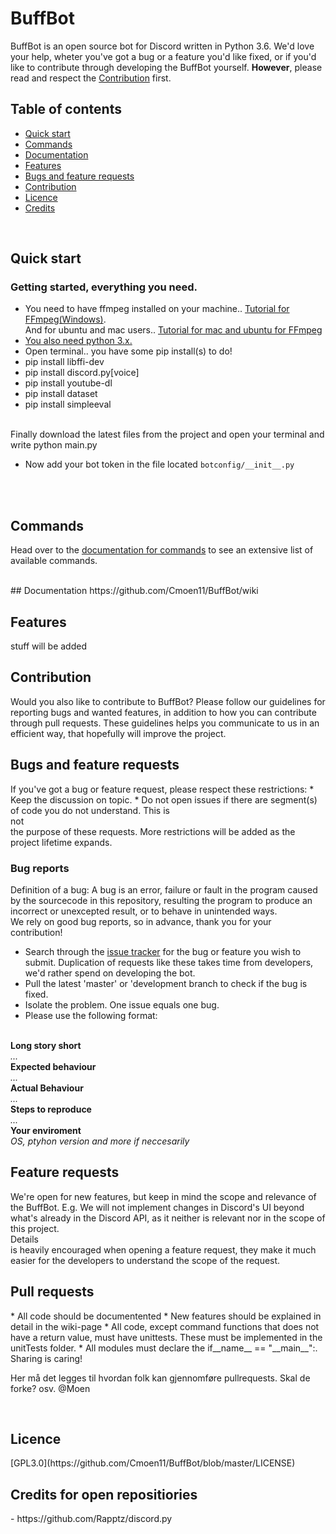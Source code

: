 ﻿# BuffBot

BuffBot is an open source bot for Discord written in Python 3.6. We'd love your help, wheter you've got a bug or a feature you'd  like fixed, or if you'd like to contribute through developing the BuffBot yourself. <b>However</b>, please read and respect the [Contribution](#contribution) first.

## Table of contents

* [Quick start](#quick-start)
* [Commands](#commands)
* [Documentation](#documentation)
* [Features](#features)
* [Bugs and feature requests](#bugs-and-feature-requests)
* [Contribution](#contribution)
* [Licence](#licence)
* [Credits](#credits)

<br>

## Quick start
### Getting started, everything you need.
- You need to have ffmpeg installed on your machine.. [Tutorial for FFmpeg(Windows)](http://www.hongkiat.com/blog/ffmpeg-guide/). <br> And for ubuntu and mac users.. [Tutorial for mac and ubuntu for FFmpeg ](https://medium.com/portfolio-of-bilash/install-ffmpeg-on-ubuntu-mac-os-98588f3251d7)
- [You also need python 3.x.](https://www.python.org/downloads/)
- Open terminal.. you have some pip install(s) to do!
- pip install libffi-dev
- pip install discord.py[voice]
- pip install youtube-dl
- pip install dataset
- pip install simpleeval
<br>
Finally download the latest files from the project and open your terminal and write python main.py

- Now add your bot token in the file located `botconfig/__init__.py`



<br><br>
## Commands
Head over to the [documentation for commands](https://github.com/Cmoen11/BuffBot/wiki/Commands) to see an extensive list of available commands.


<br>
## Documentation
https://github.com/Cmoen11/BuffBot/wiki 


<br>
<h2> Features </h2>
stuff will be added

<br>
<h2> Contribution</h2>
Would you also like to contribute to BuffBot? Please follow our guidelines for reporting bugs and wanted features, in addition to
how you can contribute through pull requests.
These guidelines helps you communicate to us in an efficient way, that hopefully will improve the project.
<br>
<h2> Bugs and feature requests</h2>
If you've got a bug or feature request, please respect these restrictions:
* Keep the discussion on topic.
* Do not open issues if there are segment(s) of code you do not understand. This is <br> not </br> the purpose of these requests.
More restrictions will be added as the project lifetime expands.
<br>

### Bug reports
Definition of a bug: A bug is an error, failure or fault in the program caused by the sourcecode in this repository, resulting the program to produce an incorrect or unexcepted result, or to behave in unintended ways.
<br> We rely on good bug reports, so in advance, thank you for your contribution!
* Search through the [issue tracker](https://github.com/Cmoen11/BuffBot/issues) for the bug or feature you wish to submit. Duplication of requests like these takes time from developers, we'd rather spend on developing the bot.
* Pull the latest 'master' or 'development branch to check if the bug is fixed.
* Isolate the problem. One issue equals one bug.
* Please use the following format:
<br>
<b> Long story short </b>
<br>
<i> ... </i>
<br>
<b> Expected behaviour </b>
<br>
<i> ... </i>
<br>
<b> Actual Behaviour </b>
<br>
<i> ... </i>
<br>
<b> Steps to reproduce </b>
<br>
<i> ... </i>
<br>
<b> Your enviroment </b>
<br>
<i> OS, ptyhon version and more if neccesarily </i>

<h2> Feature requests </h2>
We're open for new features, but keep in mind the scope and relevance of the BuffBot. E.g. We will not implement changes in Discord's UI beyond what's already in the Discord API, as it neither is relevant nor in the scope of this project.
<br>Details<br> is heavily encouraged when opening a feature request, they make it much easier for the developers to understand the scope of the request.

<br>
<h2> Pull requests </h2>
* All code should be documentented
* New features should be explained in detail in the wiki-page
* All code, except command functions that does not have a return value, must have unittests. These must be implemented in the unitTests folder. 
* All modules must declare the if__name__ == "__main__":. Sharing is caring!  
<br>

Her må det legges til hvordan folk kan gjennomføre pullrequests. Skal de forke? osv. @Moen


<br>
<h2>Licence </h2>
[GPL3.0](https://github.com/Cmoen11/BuffBot/blob/master/LICENSE)

<br>

<h2> Credits for open repositiories </h2>
- https://github.com/Rapptz/discord.py
